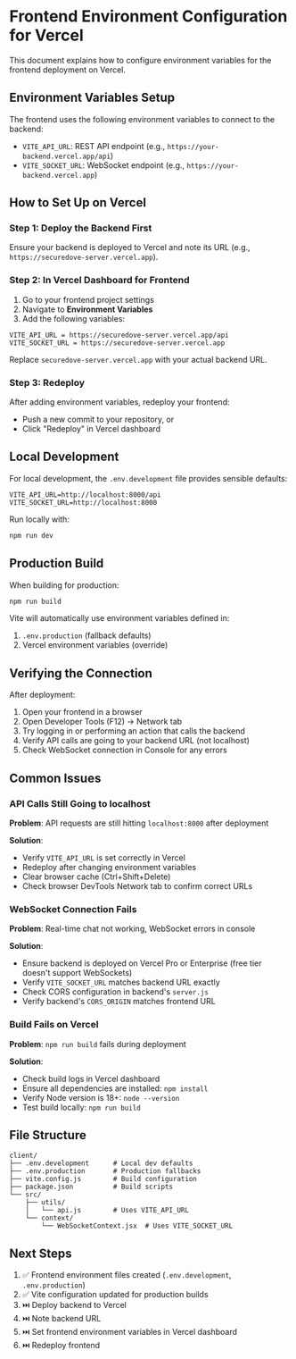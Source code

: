 # Frontend Environment Configuration for Vercel

This document explains how to configure environment variables for the frontend deployment on Vercel.

## Environment Variables Setup

The frontend uses the following environment variables to connect to the backend:

- `VITE_API_URL`: REST API endpoint (e.g., `https://your-backend.vercel.app/api`)
- `VITE_SOCKET_URL`: WebSocket endpoint (e.g., `https://your-backend.vercel.app`)

## How to Set Up on Vercel

### Step 1: Deploy the Backend First
Ensure your backend is deployed to Vercel and note its URL (e.g., `https://securedove-server.vercel.app`).

### Step 2: In Vercel Dashboard for Frontend

1. Go to your frontend project settings
2. Navigate to **Environment Variables**
3. Add the following variables:

```
VITE_API_URL = https://securedove-server.vercel.app/api
VITE_SOCKET_URL = https://securedove-server.vercel.app
```

Replace `securedove-server.vercel.app` with your actual backend URL.

### Step 3: Redeploy

After adding environment variables, redeploy your frontend:
- Push a new commit to your repository, or
- Click "Redeploy" in Vercel dashboard

## Local Development

For local development, the `.env.development` file provides sensible defaults:

```
VITE_API_URL=http://localhost:8000/api
VITE_SOCKET_URL=http://localhost:8000
```

Run locally with:
```bash
npm run dev
```

## Production Build

When building for production:

```bash
npm run build
```

Vite will automatically use environment variables defined in:
1. `.env.production` (fallback defaults)
2. Vercel environment variables (override)

## Verifying the Connection

After deployment:

1. Open your frontend in a browser
2. Open Developer Tools (F12) → Network tab
3. Try logging in or performing an action that calls the backend
4. Verify API calls are going to your backend URL (not localhost)
5. Check WebSocket connection in Console for any errors

## Common Issues

### API Calls Still Going to localhost

**Problem**: API requests are still hitting `localhost:8000` after deployment

**Solution**:
- Verify `VITE_API_URL` is set correctly in Vercel
- Redeploy after changing environment variables
- Clear browser cache (Ctrl+Shift+Delete)
- Check browser DevTools Network tab to confirm correct URLs

### WebSocket Connection Fails

**Problem**: Real-time chat not working, WebSocket errors in console

**Solution**:
- Ensure backend is deployed on Vercel Pro or Enterprise (free tier doesn't support WebSockets)
- Verify `VITE_SOCKET_URL` matches backend URL exactly
- Check CORS configuration in backend's `server.js`
- Verify backend's `CORS_ORIGIN` matches frontend URL

### Build Fails on Vercel

**Problem**: `npm run build` fails during deployment

**Solution**:
- Check build logs in Vercel dashboard
- Ensure all dependencies are installed: `npm install`
- Verify Node version is 18+: `node --version`
- Test build locally: `npm run build`

## File Structure

```
client/
├── .env.development      # Local dev defaults
├── .env.production       # Production fallbacks
├── vite.config.js        # Build configuration
├── package.json          # Build scripts
└── src/
    ├── utils/
    │   └── api.js        # Uses VITE_API_URL
    └── context/
        └── WebSocketContext.jsx  # Uses VITE_SOCKET_URL
```

## Next Steps

1. ✅ Frontend environment files created (`.env.development`, `.env.production`)
2. ✅ Vite configuration updated for production builds
3. ⏭️ Deploy backend to Vercel
4. ⏭️ Note backend URL
5. ⏭️ Set frontend environment variables in Vercel dashboard
6. ⏭️ Redeploy frontend

